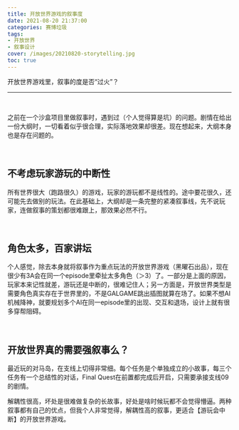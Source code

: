 ```yaml
---
title: 开放世界游戏的叙事度
date: 2021-08-20 21:37:00
categories: 赛博垃圾
tags: 
- 开放世界
- 叙事设计
cover: /images/20210820-storytelling.jpg
toc: true
---
```


开放世界游戏里，叙事的度是否“过火”？

<!--more-->

---

   <br/>

之前在一个沙盒项目里做叙事时，遇到过（个人觉得算是坑）的问题。剧情在给出一份大纲时，一切看着似乎很合理，实际落地效果却很差。现在想起来，大纲本身也是存在问题的。

   <br/>

## **不考虑玩家游玩的中断性**

所有世界很大（跑路很久）的游戏，玩家的游玩都不是线性的。途中要花很久，还可能先去做别的玩法。在此基础上，大纲却是一条完整的紧凑叙事线，先不说玩家，连做叙事的策划都很难跟上，那效果必然不行。

   <br/>

## **角色太多，百家讲坛**

个人感觉，除去本身就将叙事作为重点玩法的开放世界游戏（黑曜石出品），现在很少有3A会在同一个episode里牵扯太多角色（＞3）了。一部分是上面的原因，玩家本来记性就差，游玩还是中断的，很难记住人；另一方面是，开放世界类型是需要角色真实存在于世界里的，不是GALGAME跳出插图就算在场了。如果不想AI机械降神，就要规划多个AI在同一episode里的出现、交互和退场，设计上就有很多穿帮阻碍。

   <br/>

## **开放世界真的需要强叙事么？**

最近玩的对马岛，在支线上切得非常细。每个任务是个单独成立的小故事，每三个任务有一个总结性的对话，Final Quest在前置都完成后开启，只需要承接支线09的剧情。

解耦性很高，坏处是很难做复杂的长故事，好处是啥时候玩都不会觉得懵逼。两种叙事都有自己的优点，但我个人非常觉得，解耦性高的叙事，更适合【游玩会中断】的开放世界游戏。

  <br/>
